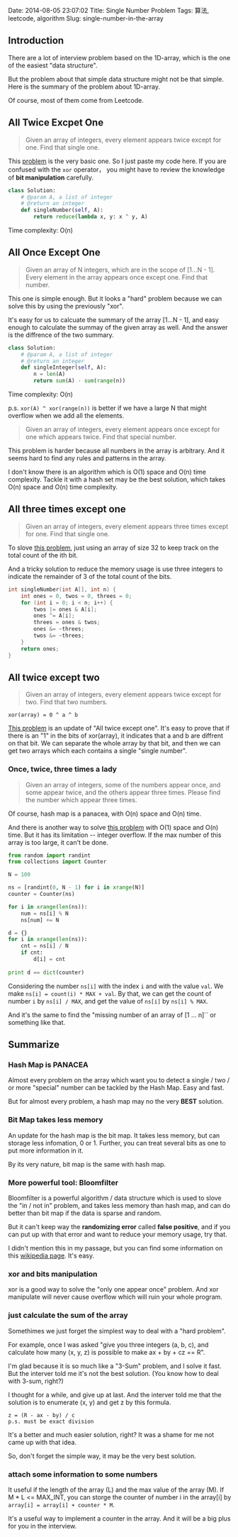 Date: 2014-08-05 23:07:02 
Title: Single Number Problem
Tags: 算法, leetcode, algorithm
Slug: single-number-in-the-array


## Introduction

There are a lot of interview problem based on the 1D-array, which is the one of the easiest "data structure".

But the problem about that simple data structure might not be that simple. Here is the summary of the problem about 1D-array.

Of course, most of them come from Leetcode.


## All Twice Excpet One

> Given an array of integers, every element appears twice except for one. Find that single one.

This [problem][1] is the very basic one. So I just paste my code here. If you are confused with the ``xor`` operator， you might have to review the knowledge of **bit manipulation** carefully.

```python
class Solution:
    # @param A, a list of integer
    # @return an integer
    def singleNumber(self, A):
        return reduce(lambda x, y: x ^ y, A)
```

Time complexity: O(n)

## All Once Except One
> Given an array of N integers, which are in the scope of [1...N - 1]. Every element in the array appears once except one. Find that number.

This one is simple enough. But it looks a "hard" problem because we can solve this by using the previously "xor".

It's easy for us to calcuate the summary of the array [1...N - 1], and easy enough to calculate the summay of the given array as well. And the answer is the diffrence of the two summary.

```python
class Solution:
    # @param A, a list of integer
    # @return an integer
    def singleInteger(self, A):
        n = len(A)
        return sum(A) - sum(range(n))
```

Time complexity: O(n)

p.s. ``xor(A) ^ xor(range(n))`` is better if we have a large N that might overflow when we add all the elements.

> Given an array of integers, every element appears once except for one which appears twice. Find that special number.

This problem is harder because all numbers in the array is arbitrary. And it seems hard to find any rules and patterns in the array.

I don't know there is an algorithm which is O(1) space and O(n) time complexity. Tackle it with a hash set may be the best solution, which takes O(n) space and O(n) time complexity.

## All three times except one

> Given an array of integers, every element appears three times except for one. Find that single one.

To slove [this problem][2], just using an array of size 32 to keep track on the total count of the ith bit.

And a tricky solution to reduce the memory usage is use three integers to indicate the remainder of 3 of the total count of the bits.

```cpp
int singleNumber(int A[], int n) {
    int ones = 0, twos = 0, threes = 0;
    for (int i = 0; i < n; i++) {
        twos |= ones & A[i];
        ones ^= A[i];
        threes = ones & twos;
        ones &= ~threes;
        twos &= ~threes;
    }
    return ones;
}
```
## All twice except two

> Given an array of integers, every element appears twice except for two. Find that two numbers.

```
xor(array) = 0 ^ a ^ b
```

[This problem][3] is an update of "All twice except one". It's easy to prove that if there is an "1" in the bits of xor(array), it indicates that a and b are diffrent on that bit. We can separate the whole array by that bit, and then we can get two arrays which each contains a single "single number".

### Once, twice, three times a lady

> Given an array of integers, some of the numbers appear once, and some appear twice, and the others appear three times. Please find the number which appear three times.

Of course, hash map is a panacea, with O(n) space and O(n) time.

And there is another way to solve [this problem][4] with O(1) space and O(n) time. But it has its limitation -- integer overflow. If the max number of this array is too large, it can't be done.

```python
from random import randint
from collections import Counter

N = 100

ns = [randint(0, N - 1) for i in xrange(N)]
counter = Counter(ns)

for i in xrange(len(ns)):
    num = ns[i] % N
    ns[num] += N

d = {}
for i in xrange(len(ns)):
    cnt = ns[i] / N
    if cnt:
        d[i] = cnt
        
print d == dict(counter)
```

Considering the number ``ns[i]`` with the index ``i`` and with the value ``val``. We make ``ns[i] = count(i) * MAX + val``. By that, we can get the count of number ``i`` by ``ns[i] / MAX``, and get the value of ``ns[i]`` by ``ns[i] % MAX``.

And it's the same to find the "missing number of an array of [1 ... n]`` or something like that.

## Summarize

### Hash Map is PANACEA

Almost every problem on the array which want you to detect a single / two / or more "special" number can be tackled by the Hash Map. Easy and fast.

But for almost every problem, a hash map may no the very **BEST** solution.

### Bit Map takes less memory

An update for the hash map is the bit map. It takes less memory, but can storage less infomation, 0 or 1. Further, you can treat several bits as one to put more information in it.

By its very nature, bit map is the same with hash map.

### More powerful tool: Bloomfilter

Bloomfilter is a powerful algorithm / data structure which is used to slove the "in / not in" problem, and takes less memory than hash map, and can do better than bit map if the data is sparse and random.

But it can't keep way the **randomizing error** called **false positive**, and if you can put up with that error and want to reduce your memory usage, try that.

I didn't mention this in my passage, but you can find some information on this [wikipedia page][5]. It's easy.

### xor and bits manipulation

xor is a good way to solve the "only one appear once" problem. And xor manipulate will never cause overflow which will ruin your whole program.

### just calculate the sum of the array

Somethimes we just forget the simplest way to deal with a "hard problem".

For example, once I was asked "give you three integers (a, b, c), and calculate how many (x, y, z) is possible to make ax + by + cz == R".

I'm glad because it is so much like a "3-Sum" problem, and I solve it fast. But the interver told me it's not the best solution. (You know how to deal with 3-sum, right?)

I thought for a while, and give up at last. And the interver told me that the solution is to enumerate (x, y) and get z by this formula.

```
z = (R - ax - by) / c
p.s. must be exact division
```

It's a better and much easier solution, right? It was a shame for me not came up with that idea.

So, don't forget the simple way, it may be the very best solution.

### attach some information to some numbers

It useful if the length of the array (L) and the max value of the array (M). If M * L <= MAX_INT, you can storge the counter of number i in the array[i] by ``array[i] = array[i] + counter * M``.

It's a useful way to implement a counter in the array. And it will be a big plus for you in the interview.

[1]: https://oj.leetcode.com/problems/single-number/
[2]: https://oj.leetcode.com/problems/single-number-ii/
[3]: http://www.v2ex.com/t/94742
[4]: http://www.ituring.com.cn/article/56179
[5]: http://en.wikipedia.org/wiki/Bloom_filter
